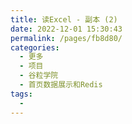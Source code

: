 ```yaml
---
title: 读Excel - 副本 (2)
date: 2022-12-01 15:30:43
permalink: /pages/fb8d80/
categories:
  - 更多
  - 项目
  - 谷粒学院
  - 首页数据展示和Redis
tags:
  - 
---
```

